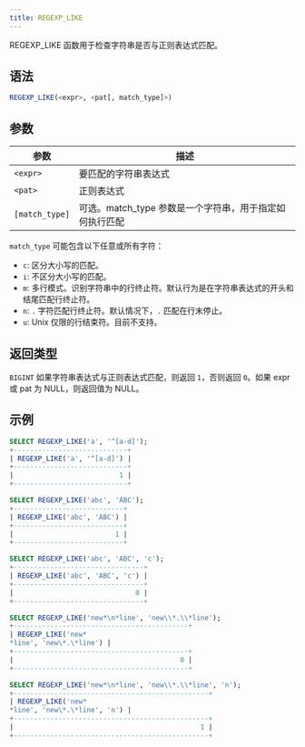 ```yaml
---
title: REGEXP_LIKE
---
```


REGEXP_LIKE 函数用于检查字符串是否与正则表达式匹配。

## 语法

```sql
REGEXP_LIKE(<expr>, <pat[, match_type]>)
```

## 参数

| 参数           | 描述                                                                       |
|----------------|-----------------------------------------------------------------------------------|
| `<expr>`       | 要匹配的字符串表达式                                                |
| `<pat>`        | 正则表达式                                                            |
| `[match_type]` | 可选。match_type 参数是一个字符串，用于指定如何执行匹配 |

`match_type` 可能包含以下任意或所有字符：

* `c`: 区分大小写的匹配。
* `i`: 不区分大小写的匹配。
* `m`: 多行模式。识别字符串中的行终止符。默认行为是在字符串表达式的开头和结尾匹配行终止符。
* `n`: `.` 字符匹配行终止符。默认情况下，`.` 匹配在行末停止。
* `u`: Unix 仅限的行结束符。目前不支持。

## 返回类型

`BIGINT`
如果字符串表达式与正则表达式匹配，则返回 `1`，否则返回 `0`。如果 expr 或 pat 为 NULL，则返回值为 NULL。

## 示例

```sql
SELECT REGEXP_LIKE('a', '^[a-d]');
+----------------------------+
| REGEXP_LIKE('a', '^[a-d]') |
+----------------------------+
|                          1 |
+----------------------------+

SELECT REGEXP_LIKE('abc', 'ABC');
+---------------------------+
| REGEXP_LIKE('abc', 'ABC') |
+---------------------------+
|                         1 |
+---------------------------+

SELECT REGEXP_LIKE('abc', 'ABC', 'c');
+--------------------------------+
| REGEXP_LIKE('abc', 'ABC', 'c') |
+--------------------------------+
|                              0 |
+--------------------------------+

SELECT REGEXP_LIKE('new*\n*line', 'new\\*.\\*line');
+-------------------------------------------+
| REGEXP_LIKE('new*
*line', 'new\*.\*line') |
+-------------------------------------------+
|                                         0 |
+-------------------------------------------+

SELECT REGEXP_LIKE('new*\n*line', 'new\\*.\\*line', 'n');
+------------------------------------------------+
| REGEXP_LIKE('new*
*line', 'new\*.\*line', 'n') |
+------------------------------------------------+
|                                              1 |
+------------------------------------------------+
```